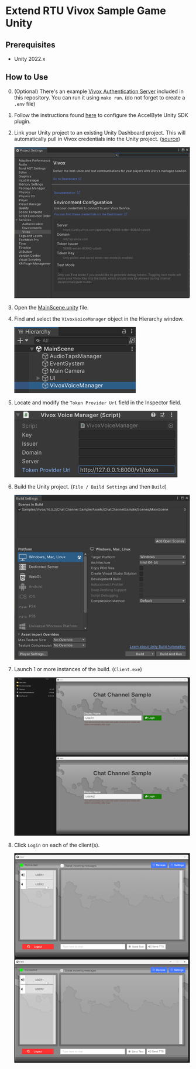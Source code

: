 # Extend RTU Vivox Sample Game Unity

## Prerequisites

* Unity 2022.x

## How to Use

0. (Optional) There's an example [Vivox Authentication Server](Server) included in this repository. You can run it using `make run`. (do not forget to create a `.env` file)

1. Follow the instructions found [here](https://docs.accelbyte.io/gaming-services/tutorials/byte-wars/unity/learning-modules/general/module-initial-setup/unity-module-initial-setup-configure-the-accelbyte-game-sdk/#configure-the-ags-game-sdk-to-use-the-iam-client) to configure the AccelByte Unity SDK plugin.

2. Link your Unity project to an existing Unity Dashboard project. This will automatically pull in Vivox credentials into the Unity project. ([source](https://docs.unity.com/ugs/en-us/manual/vivox-unity/manual/Unity/developer-guide/implement-vivox-unity/unity-package-manager-vivox))

    ![link-unity-project](docs/images/01-link-unity-project.png)

3. Open the [MainScene.unity](Client/Assets/Samples/Vivox/16.5.2/Chat%20Channel%20Sample/Assets/ChatChannelSample/Scenes/MainScene.unity) file.

4. Find and select the `VivoxVoiceManager` object in the Hierarchy window.

    ![find-vivox-voice-manager](docs/images/02-find-vivox-voice-manager.png)

5. Locate and modify the `Token Provider Url` field in the Inspector field.

    ![modify-token-provider-url](docs/images/03-modify-token-provider-url.png)

6. Build the Unity project. (`File / Build Settings` and then `Build`)

    ![build-project](docs/images/04-build-project.png)

7. Launch 1 or more instances of the build. (`Client.exe`)

    ![launch-build](docs/images/05-launch-build.png)

8. Click `Login` on each of the client(s).

    ![connected](docs/images/06-connected.png)
